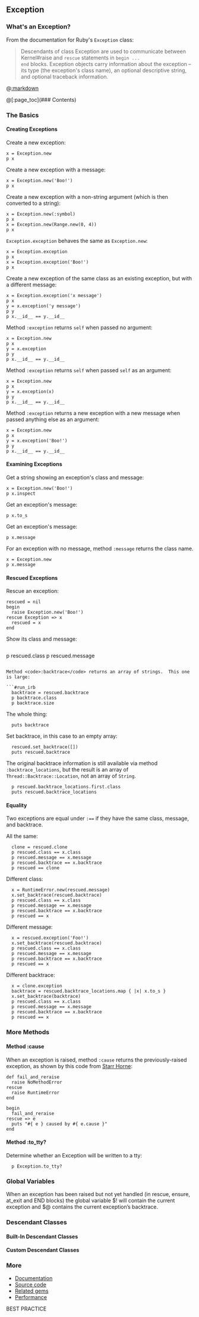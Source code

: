 ## Exception

### What's an Exception?

From the documentation for Ruby's <code>Exception</code> class:

>Descendants of class Exception are used to communicate between Kernel#raise and <code>rescue</code> statements in <code>begin ... end</code> blocks. Exception objects carry information about the exception – its type (the exception's class name), an optional descriptive string, and optional traceback information.

@[:markdown](../../include_files/begin_irb.md)

@[:page_toc](### Contents)

### The Basics

#### Creating Exceptions

Create a new exception:

```#run_irb
x = Exception.new
p x
```

Create a new exception with a message:

```#run_irb
x = Exception.new('Boo!')
p x
```

Create a new exception with a non-string argument (which is then converted to a string):

```#run_irb
x = Exception.new(:symbol)
p x
x = Exception.new(Range.new(0, 4))
p x
```

<code>Exception.exception</code> behaves the same as <code>Exception.new</code>:

```#run_irb
x = Exception.exception
p x
x = Exception.exception('Boo!')
p x
```

Create a new exception of the same class as an existing exception, but with a different message:

```#run_irb
x = Exception.exception('x message')
p x
y = x.exception('y message')
p y
p x.__id__ == y.__id__
```

Method <code>:exception</code> returns <code>self</code> when passed no argument:

```#run_irb
x = Exception.new
p x
y = x.exception
p y
p x.__id__ == y.__id__
```

Method <code>:exception</code> returns <code>self</code> when passed <code>self</code> as an argument:

```#run_irb
x = Exception.new
p x
y = x.exception(x)
p y
p x.__id__ == y.__id__
```

Method <code>:exception</code> returns a new exception with a new message when passed anything else as an argument:

```#run_irb
x = Exception.new
p x
y = x.exception('Boo!')
p y
p x.__id__ == y.__id__
```

#### Examining Exceptions

Get a string showing an exception's class and message:
 
```#run_irb
x = Exception.new('Boo!')
p x.inspect
```

Get an exception's message:

```#run_irb
p x.to_s
```

Get an exception's message:

```#run_irb
p x.message
```

For an exception with no message, method <code>:message</code> returns the class name.

```#run_irb
x = Exception.new
p x.message
```

#### Rescued Exceptions

Rescue an exception:

```#run_irb
rescued = nil
begin
  raise Exception.new('Boo!')
rescue Exception => x
  rescued = x
end
```

Show its class and message:

```#run_irb
```
  p rescued.class
  p rescued.message
```

Method <code>:backtrace</code> returns an array of strings.  This one is large:

```#run_irb
  backtrace = rescued.backtrace
  p backtrace.class
  p backtrace.size
```
  The whole thing:

```#run_irb
  puts backtrace
```

Set backtrace, in this case to an empty array:

```#run_irb
  rescued.set_backtrace([])
  puts rescued.backtrace
```

The original backtrace information is still available via method <code>:backtrace_locations</code>, but the result is an array of <code>Thread::Backtrace::Location</code>, not an array of <code>String</code>.

```#run_irb
  p rescued.backtrace_locations.first.class
  puts rescued.backtrace_locations
```

#### Equality

Two exceptions are equal under <code>:==</code> if they have the same class, message, and backtrace.

All the same:

```#run_irb
  clone = rescued.clone
  p rescued.class == x.class
  p rescued.message == x.message
  p rescued.backtrace == x.backtrace
  p rescued == clone
```

Different class:

```#run_irb
  x = RuntimeError.new(rescued.message)
  x.set_backtrace(rescued.backtrace)
  p rescued.class == x.class
  p rescued.message == x.message
  p rescued.backtrace == x.backtrace
  p rescued == x
```

Different message:

```#run_irb
  x = rescued.exception('Foo!')
  x.set_backtrace(rescued.backtrace)
  p rescued.class == x.class
  p rescued.message == x.message
  p rescued.backtrace == x.backtrace
  p rescued == x
```

Different backtrace:

```#run_irb
  x = clone.exception
  backtrace = rescued.backtrace_locations.map { |x| x.to_s }
  x.set_backtrace(backtrace)
  p rescued.class == x.class
  p rescued.message == x.message
  p rescued.backtrace == x.backtrace
  p rescued == x
```

### More Methods
    
#### Method :cause

When an exception is raised, method <code>:cause</code> returns the previously-raised exception, as shown by this code from [Starr Horne](https://www.honeybadger.io/blog/nested-errors-in-ruby-with-exception-cause/):

```#run_irb
def fail_and_reraise
  raise NoMethodError
rescue
  raise RuntimeError
end

begin
  fail_and_reraise
rescue => e
  puts "#{ e } caused by #{ e.cause }"
end
```

#### Method :to_tty?

Determine whether an Exception will be written to a tty:

```#run_irb
  p Exception.to_tty?
```

### Global Variables

When an exception has been raised but not yet handled (in rescue, ensure, at_exit and END blocks) the global variable $! will contain the current exception and $@ contains the current exception’s backtrace.

### Descendant Classes

#### Built-In Descendant Classes

#### Custom Descendant Classes

### More

- [Documentation](https://ruby-doc.org/core-2.6.3/Exception.html)
- [Source code](https://github.com/ruby/ruby/blob/8b2e1ca10ecf92ad402decd6b1eab586eded0ddb/error.c)
- [Related gems](https://rubygems.org/search?query=exception)
- [Performance](https://www.google.com/search?q=ruby++exception+performance)

BEST PRACTICE

